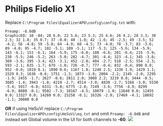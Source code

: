 # Philips Fidelio X1
Replace `C:\Program Files\EqualizerAPO\config\config.txt` with:
```
Preamp: -6.0dB
GraphicEQ: 10 -84; 20 6.0; 22 5.6; 23 5.3; 25 4.6; 26 4.2; 28 3.3; 30 2.5; 32 1.8; 35 0.7; 37 -0.0; 40 -1.0; 42 -1.6; 45 -2.5; 49 -3.5; 52 -4.2; 56 -4.8; 59 -5.0; 64 -4.9; 68 -4.5; 73 -4.0; 78 -3.7; 83 -3.6; 89 -4.0; 95 -4.7; 102 -5.1; 109 -5.1; 117 -5.3; 125 -5.6; 134 -5.9; 143 -6.1; 153 -6.1; 164 -5.9; 175 -6.0; 188 -6.6; 201 -6.4; 215 -5.9; 230 -5.5; 246 -5.2; 263 -5.0; 282 -4.7; 301 -4.4; 323 -4.1; 345 -3.8; 369 -3.6; 395 -3.4; 423 -3.1; 452 -2.8; 484 -2.7; 518 -2.5; 554 -2.3; 593 -2.1; 635 -1.7; 679 -1.0; 726 -0.7; 777 -0.4; 832 -0.4; 890 0.0; 952 -0.0; 1019 0.1; 1090 0.6; 1167 1.8; 1248 2.5; 1336 1.9; 1429 1.1; 1529 0.3; 1636 -0.6; 1751 -1.3; 1873 -1.8; 2004 -2.2; 2145 -2.0; 2295 -1.9; 2455 -1.7; 2627 -0.6; 2811 2.0; 3008 2.2; 3219 0.8; 3444 -0.5; 3685 -1.4; 3943 -1.8; 4219 -2.7; 4514 -3.0; 4830 -2.7; 5168 -3.0; 5530 -5.4; 5917 -6.8; 6331 -5.0; 6775 -2.8; 7249 -3.6; 7756 -4.9; 8299 -6.9; 8880 -8.1; 9502 -7.3; 10167 -4.5; 10879 -1.0; 11640 0.0; 12455 0.0; 13327 0.0; 14260 0.0; 15258 -0.1; 16326 -2.9; 17469 -4.1; 18692 -1.1; 20000 0.0
```
**OR** if using HeSuVi replace `C:\Program Files\EqualizerAPO\config\HeSuVi\eq.txt` and omit `Preamp: -6.0dB` and instead set Global volume in the UI for both channels to **-60**.
![](https://raw.githubusercontent.com/jaakkopasanen/AutoEq/master/results/Sonoma%20Model%20One/innerfidelity/onear/Philips%20Fidelio%20X1/Philips%20Fidelio%20X1.png)